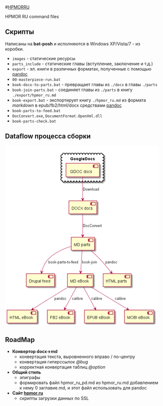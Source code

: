#﻿[HPMORRU](https://github.com/kaat/hpmorru/)

HPMOR RU command files

## Скрипты

Написаны на **bat-posh** и исполняются в Windows XP/Vista/7 - из коробки.

- `images` - статические ресурсы
- `parts_include` - статические главы (вступление, заключение и т.д.)
- `export` - эл. книги в различных форматах, полученные с помощью [pandoc][l_pandoc]
- `00-masterpiece-run.bat`
- `book-docx-to-parts.bat` - превращает главы из `./docx` в главы `./parts`
- `book-join-parts.bat` - соединяет главы из `./parts` в книгу `./export/hpmor_ru.md`
- `book-export.bat` - экспортирует книгу `./hpmor_ru.md` из формата *markdown* в epub/fb2/html/docx средствами [pandoc][l_pandoc]
- `book-parts-to-feed.bat`
- `DocConvert.exe`, `DocumentFormat.OpenXml.dll`
- `book-parts-check.bat`

## Dataflow процесса сборки

![Процесс сборки](/images/process.png)

## RoadMap

- **Конвертор docx->md**
	- конвертация текста, выровненного вправо / по-центру
	- конвертация гиперссылок *@bug*
	- корректная конвертация таблиц *@option*
- **Общий стиль**
	- эпиграфы
	- формировать файл hpmor_ru_pd.md из hpmor_ru.md добавлением к нему 0 заглавие.md, и этот файл использовать для pandoc
- **Сайт [hpmor.ru](http://hpmor.ru/)**
	- скрипты загрузки данных по SSL

 [l_pandoc]: http://johnmacfarlane.net/pandoc/
